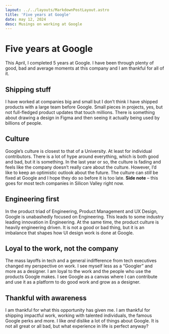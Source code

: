 ```yaml
---
layout: ../../layouts/MarkdownPostLayout.astro
title: 'Five years at Google'
date: may 12, 2024
desc: Musings on working at Google
---
```


# Five years at Google 

This April, I completed 5 years at Google. I have been through plenty of good, bad and average moments at this company and I am thankful for all of it. 

## Shipping stuff 
I have worked at companies big and small but I don’t think I have shipped products with a large team before Google. Small pieces in projects, yes, but not full-fledged product updates that touch millions. There is something about drawing a design in Figma and then seeing it actually being used by billions of people. 

## Culture 
Google’s culture is closest to that of a University. At least for individual contributors. There is a lot of hype around everything, which is both good and bad, but it is something. In the last year or so, the culture is fading and feels like the company doesn’t really care about the culture. However, I’d like to keep an optimistic outlook about the future. The culture can _still_ be fixed at Google and I hope they do so before it is too late. **Side note** – this goes for most tech companies in Silicon Valley right now.

## Engineering first
In the product triad of Engineering, Product Management and UX Design, Google is unabashedly focused on Engineering. This leads to some industry leading innovation in Engineering. At the same time, the product culture is heavily engineering driven. It is not a good or bad thing, but it is an imbalance that shapes how UI design work is done at Google.

## Loyal to the work, not the company 
The mass layoffs in tech and a general indifference from tech executives changed my perspective on work. I see myself less as a “Googler” and more as a designer. I am loyal to the work and the people who use the products Google makes. I see Google as a canvas where I can contribute and use it as a platform to do good work and grow as a designer. 

## Thankful with awareness
I am thankful for what this opportunity has given me. I am thankful for shipping impactful work, working with talented individuals, the famous Google perks and more. I like _and_ dislike a lot of things about Google. It is not all great or all bad, but what experience in life is perfect anyway? 
